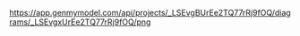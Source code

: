 https://app.genmymodel.com/api/projects/_LSEvgBUrEe2TQ77rRj9fOQ/diagrams/_LSEvgxUrEe2TQ77rRj9fOQ/png